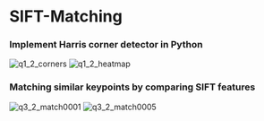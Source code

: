 # SIFT-Matching
### Implement Harris corner detector in Python
![q1_2_corners](https://user-images.githubusercontent.com/54015834/168417653-05861275-1b99-48c9-89f6-e3e022c65a84.jpg)
![q1_2_heatmap](https://user-images.githubusercontent.com/54015834/168417654-20aa69ec-7a89-4e59-8fdc-5840aa9534db.jpg)

### Matching similar keypoints by comparing SIFT features 
![q3_2_match0001](https://user-images.githubusercontent.com/54015834/168417674-bbe20482-0f13-423c-ac02-32d394528a0c.jpg)
![q3_2_match0005](https://user-images.githubusercontent.com/54015834/168417676-645e62b7-da1e-4f09-82c8-8a96f666f0c3.jpg)
